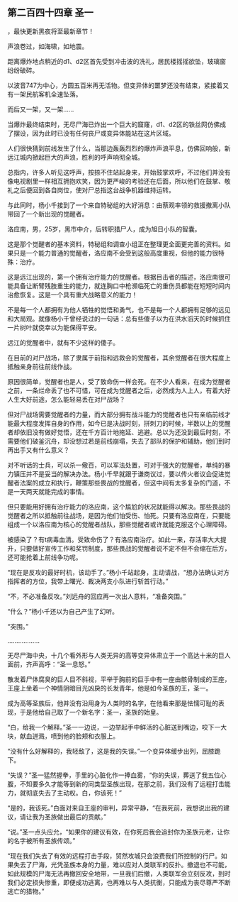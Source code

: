 ## 第二百四十四章 圣一
，最快更新黑夜将至最新章节！

声浪卷过，如海啸，如地震。

距离爆炸地点稍近的d1、d2区首先受到冲击波的洗礼，居民楼摇摇欲坠，玻璃窗纷纷破碎。

以波音747为中心，方圆五百米再无活物。但变异体的噩梦还没有结束，紧接着又有一架民航客机全速坠落。

而后又一架，又一架……

当爆炸最终结束时，无尽尸海已炸出一个巨大的窟窿，d1、d2区的铁丝网仿佛成了摆设，因为此时已没有任何丧尸或变异体能站在这片区域。

人们很快猜到前线发生了什么，当那边轰轰烈烈的爆炸声浪平息，仿佛回响般，新远江城内掀起巨大的声浪，胜利的呼声响彻全城。

总指内，许多人听见这呼声，按捺不住站起身来，开始鼓掌欢呼，不过他们并没有像电视剧里一样相互拥抱欢笑，因为更严峻的考验还在后面，所以他们在鼓掌、敬礼之后便回到各自岗位，使对尸总指这台战争机器维持运转。

与此同时，杨小千接到了一个来自特秘组的大好消息：由蔡观率领的救援撤离小队带回了一个新出现的觉醒者。

洛应南，男，25岁，黑市中介，后转职猎尸人，成为旭日小队的智囊。

这是那个觉醒者的基本资料，特秘组和调查小组正在整理更全面更完善的资料。如果只是一个能力普通的觉醒者，洛应南不会受到这般高度重视，但他的能力很特殊：治疗。

这是远江出现的，第一个拥有治疗能力的觉醒者。根据目击者的描述，洛应南很可能具备让断臂残肢重生的能力，就连胸口中枪濒临死亡的重伤员都能在短短时间内治愈恢复。这是一个具有重大战略意义的能力！

不是每一个人都拥有为他人牺牲的觉悟和勇气，也不是每一个人都拥有足够的远见和大局观。就像杨小千曾经说过的一句话：总有些傻子以为在洪水滔天的时候抓住一片树叶就侥幸以为能保得平安。

远江的觉醒者中，就有不少这样的傻子。

在目前的对尸战场，除了隶属于前指和远救会的觉醒者，其余觉醒者在很大程度上抵触亲身前往前线作战。

原因很简单，觉醒者也是人，受了致命伤一样会死。在不少人看来，在成为觉醒者之前，一条烂命丢了也不可惜，可在成为觉醒者之后，必然成为人上人，有着大好人生大好前途，怎么能轻易丢在对尸战场？

但对尸战场需要觉醒者的力量，而大部分拥有战斗能力的觉醒者也只有亲临前线才能最大程度发挥自身的作用，如今已是决战时刻，拼刺刀的时候，半数以上的觉醒者却依旧没有做好觉悟，还在千方百计地拖延、逃避。总以为还没到最后时刻，不需要他们破釜沉舟，却没想过若是前线崩塌，失去了部队的保护和辅助，他们到时再出手又有什么意义？

对不听话的士兵，可以杀一儆百，可以军法处置，可对于强大的觉醒者，单纯的暴力镇压并不是妥当的解决办法。杨小千早就跟于谦商议过，要以传火者议会促进觉醒者法案的成立和执行，鞭策那些畏战的觉醒者，但这中间有太多复杂的门道，不是一天两天就能完成的事情。

但只要能用好拥有治疗能力的洛应南，这个尴尬的状况就能得以解决。那些畏战的觉醒者之所以抵触前往战场，是因为他们怕受伤、怕死。只要有洛应南在，只要能组成一个以洛应南为核心的觉醒者战队，那些觉醒者或许就能克服这个心理障碍。

被感染了？有t病毒血清。受致命伤了？有洛应南治疗。如此一来，存活率大大提升，只要做好宣传工作和奖罚制度，那些畏战的觉醒者说不定不但不会缩在后方，还可能抢着上前线争功呢。

“现在是反攻的最好时机，该动手了。”杨小千站起身，主动请战，“想办法确认对方指挥者的方位，我带上曙光、裁决两支小队进行斩首行动。”

“不，不必准备反攻。”刘远舟的回应再一次出人意料，“准备突围。”

“什么？”杨小千还以为自己产生了幻听。

“突围。”

………………

无尽尸海中央，十几个看外形与人类无异的高等变异体肃立于一个高达十米的巨人面前，齐声高呼：“圣一息怒。”

散发着尸体腐臭的巨人目不斜视，平举于胸前的巨手中有一座由骸骨制成的王座，王座上坐着一个神情阴暗目光凶戾的长发青年，他是如今圣族的王，圣一。

成为高等圣族后，他并没有沿用身为人类时的名字，在他看来那是怯懦可耻的表现，于是他给自己取了一个新名字：圣一，圣族的始皇。

“白，给我一个解释。”圣一一边说，一边举起手中鲜活的心脏送到嘴边，咬下一大块，献血迸溅，喷到他的脸颊和衣服上。

“没有什么好解释的，我轻敌了，这是我的失误。”一个变异体缓步出列，屈膝跪下。

“失误？”圣一猛然握拳，手里的心脏化作一捧血雾，“你的失误，葬送了我五位心腹，不知要多久才能等到新的同类型圣族出现，在那之前，我们没有了远程打击能力，就彻底失去了主动权。白，你该死！”

“是的，我该死。”白面对来自王座的审判，异常平静，“在我死前，我想说出我的建议，请让我为圣族做出最后的贡献。”

“说。”圣一点头应允，“如果你的建议有效，在你死后我会追封你为圣族元老，让你的名字被所有圣族传颂。”

“现在我们失去了有效的远程打击手段，贸然攻城只会浪费我们所控制的行尸。如果失去了尸海，光凭圣族本身的力量，难以应对人类联军的反扑。撤退也不可能，如此规模的尸海无法再撤回安全地带，一旦我们后撤，人类联军会立刻反攻，到时我们必定损失惨重，即便成功逃离，也再难以与人类抗衡，只能成为丧尽尊严不断逃亡的猎物。”

